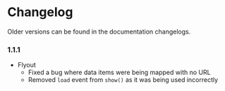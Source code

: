 # Changelog #

Older versions can be found in the documentation changelogs.

### 1.1.1 ###
* Flyout
    * Fixed a bug where data items were being mapped with no URL
    * Removed `load` event from `show()` as it was being used incorrectly
